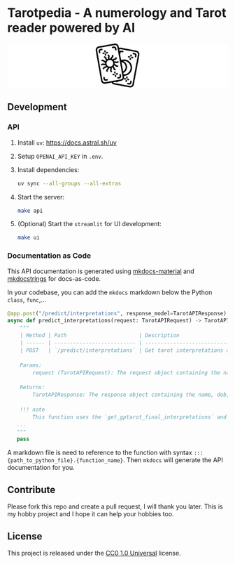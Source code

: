 # Tarotpedia - A numerology and Tarot reader powered by AI

<p align="center" style="background-color:white;">
<img width=100 src='./docs/assets/icon.png'>
</p>

## Development

### API

1. Install `uv`: https://docs.astral.sh/uv
2. Setup `OPENAI_API_KEY` in `.env`.
3. Install dependencies:

   ```bash
   uv sync --all-groups --all-extras
   ```

4. Start the server:

   ```bash
   make api
   ```

5. (Optional) Start the `streamlit` for UI development:

   ```bash
   make ui
   ```

### Documentation as Code

This API documentation is generated using [mkdocs-material](https://squidfunk.github.io/mkdocs-material/) and [mkdocstrings](https://github.com/mkdocstrings/mkdocstrings) for docs-as-code.

In your codebase, you can add the `mkdocs` markdown below the Python `class`, `func`,...

```python
@app.post("/predict/interpretations", response_model=TarotAPIResponse)
async def predict_interpretations(request: TarotAPIRequest) -> TarotAPIResponse:
    """
    | Method | Path                       | Description                                       |
    | ------ | -------------------------- | ------------------------------------------------- |
    | POST   | `/predict/interpretations` | Get tarot interpretations and numerology meanings |

    Params:
        request (TarotAPIRequest): The request object containing the name, dob, question, past_card, present_card, and future_card.

    Returns:
        TarotAPIResponse: The response object containing the name, dob, question, numerology_meaning, and interpretations.

    !!! note
        This function uses the `get_gptarot_final_interpretations` and `get_numerology_meaning` functions to get the tarot interpretations and numerology meanings.
   ...
   """
   pass
```

A markdown file is need to reference to the function with syntax `::: {path_to_python_file}.{function_name}`. Then `mkdocs` will generate the API documentation for you.

## Contribute

Please fork this repo and create a pull request, I will thank you later. This is my hobby project and I hope it can help your hobbies too.

## License

This project is released under the [CC0 1.0 Universal](LICENSE) license.
